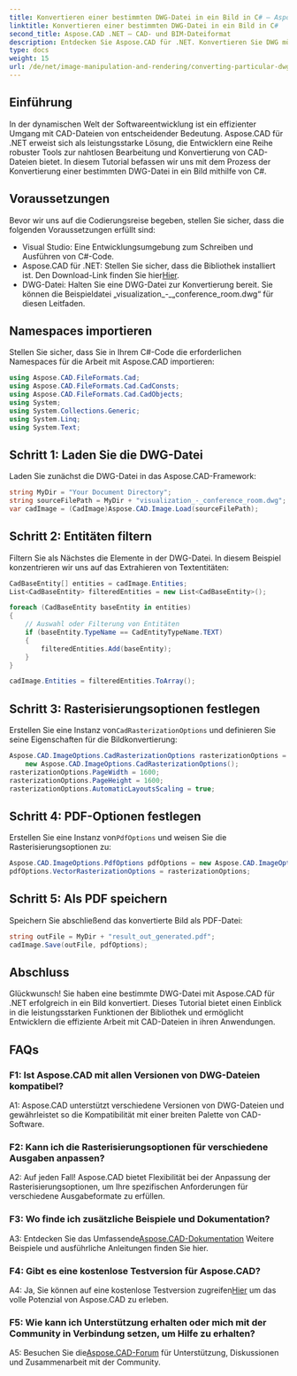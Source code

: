 ```yaml
---
title: Konvertieren einer bestimmten DWG-Datei in ein Bild in C# – Aspose.CAD-Handbuch
linktitle: Konvertieren einer bestimmten DWG-Datei in ein Bild in C#
second_title: Aspose.CAD .NET – CAD- und BIM-Dateiformat
description: Entdecken Sie Aspose.CAD für .NET. Konvertieren Sie DWG mühelos in ein Bild in C#. Umfassende Anleitung mit Codebeispielen.
type: docs
weight: 15
url: /de/net/image-manipulation-and-rendering/converting-particular-dwg-to-image/
---
```

## Einführung

In der dynamischen Welt der Softwareentwicklung ist ein effizienter Umgang mit CAD-Dateien von entscheidender Bedeutung. Aspose.CAD für .NET erweist sich als leistungsstarke Lösung, die Entwicklern eine Reihe robuster Tools zur nahtlosen Bearbeitung und Konvertierung von CAD-Dateien bietet. In diesem Tutorial befassen wir uns mit dem Prozess der Konvertierung einer bestimmten DWG-Datei in ein Bild mithilfe von C#.

## Voraussetzungen

Bevor wir uns auf die Codierungsreise begeben, stellen Sie sicher, dass die folgenden Voraussetzungen erfüllt sind:

- Visual Studio: Eine Entwicklungsumgebung zum Schreiben und Ausführen von C#-Code.
-  Aspose.CAD für .NET: Stellen Sie sicher, dass die Bibliothek installiert ist. Den Download-Link finden Sie hier[Hier](https://releases.aspose.com/cad/net/).
- DWG-Datei: Halten Sie eine DWG-Datei zur Konvertierung bereit. Sie können die Beispieldatei „visualization_-_„conference_room.dwg“ für diesen Leitfaden.

## Namespaces importieren

Stellen Sie sicher, dass Sie in Ihrem C#-Code die erforderlichen Namespaces für die Arbeit mit Aspose.CAD importieren:

```csharp
using Aspose.CAD.FileFormats.Cad;
using Aspose.CAD.FileFormats.Cad.CadConsts;
using Aspose.CAD.FileFormats.Cad.CadObjects;
using System;
using System.Collections.Generic;
using System.Linq;
using System.Text;
```

## Schritt 1: Laden Sie die DWG-Datei

Laden Sie zunächst die DWG-Datei in das Aspose.CAD-Framework:

```csharp
string MyDir = "Your Document Directory";
string sourceFilePath = MyDir + "visualization_-_conference_room.dwg";
var cadImage = (CadImage)Aspose.CAD.Image.Load(sourceFilePath);
```

## Schritt 2: Entitäten filtern

Filtern Sie als Nächstes die Elemente in der DWG-Datei. In diesem Beispiel konzentrieren wir uns auf das Extrahieren von Textentitäten:

```csharp
CadBaseEntity[] entities = cadImage.Entities;
List<CadBaseEntity> filteredEntities = new List<CadBaseEntity>();

foreach (CadBaseEntity baseEntity in entities)
{
    // Auswahl oder Filterung von Entitäten
    if (baseEntity.TypeName == CadEntityTypeName.TEXT)
    {
        filteredEntities.Add(baseEntity);
    }
}

cadImage.Entities = filteredEntities.ToArray();
```

## Schritt 3: Rasterisierungsoptionen festlegen

 Erstellen Sie eine Instanz von`CadRasterizationOptions` und definieren Sie seine Eigenschaften für die Bildkonvertierung:

```csharp
Aspose.CAD.ImageOptions.CadRasterizationOptions rasterizationOptions =
    new Aspose.CAD.ImageOptions.CadRasterizationOptions();
rasterizationOptions.PageWidth = 1600;
rasterizationOptions.PageHeight = 1600;
rasterizationOptions.AutomaticLayoutsScaling = true;
```

## Schritt 4: PDF-Optionen festlegen

 Erstellen Sie eine Instanz von`PdfOptions` und weisen Sie die Rasterisierungsoptionen zu:

```csharp
Aspose.CAD.ImageOptions.PdfOptions pdfOptions = new Aspose.CAD.ImageOptions.PdfOptions();
pdfOptions.VectorRasterizationOptions = rasterizationOptions;
```

## Schritt 5: Als PDF speichern

Speichern Sie abschließend das konvertierte Bild als PDF-Datei:

```csharp
string outFile = MyDir + "result_out_generated.pdf";
cadImage.Save(outFile, pdfOptions);
```

## Abschluss

Glückwunsch! Sie haben eine bestimmte DWG-Datei mit Aspose.CAD für .NET erfolgreich in ein Bild konvertiert. Dieses Tutorial bietet einen Einblick in die leistungsstarken Funktionen der Bibliothek und ermöglicht Entwicklern die effiziente Arbeit mit CAD-Dateien in ihren Anwendungen.

## FAQs

### F1: Ist Aspose.CAD mit allen Versionen von DWG-Dateien kompatibel?

A1: Aspose.CAD unterstützt verschiedene Versionen von DWG-Dateien und gewährleistet so die Kompatibilität mit einer breiten Palette von CAD-Software.

### F2: Kann ich die Rasterisierungsoptionen für verschiedene Ausgaben anpassen?

A2: Auf jeden Fall! Aspose.CAD bietet Flexibilität bei der Anpassung der Rasterisierungsoptionen, um Ihre spezifischen Anforderungen für verschiedene Ausgabeformate zu erfüllen.

### F3: Wo finde ich zusätzliche Beispiele und Dokumentation?

 A3: Entdecken Sie das Umfassende[Aspose.CAD-Dokumentation](https://reference.aspose.com/cad/net/) Weitere Beispiele und ausführliche Anleitungen finden Sie hier.

### F4: Gibt es eine kostenlose Testversion für Aspose.CAD?

 A4: Ja, Sie können auf eine kostenlose Testversion zugreifen[Hier](https://releases.aspose.com/) um das volle Potenzial von Aspose.CAD zu erleben.

### F5: Wie kann ich Unterstützung erhalten oder mich mit der Community in Verbindung setzen, um Hilfe zu erhalten?

A5: Besuchen Sie die[Aspose.CAD-Forum](https://forum.aspose.com/c/cad/19) für Unterstützung, Diskussionen und Zusammenarbeit mit der Community.